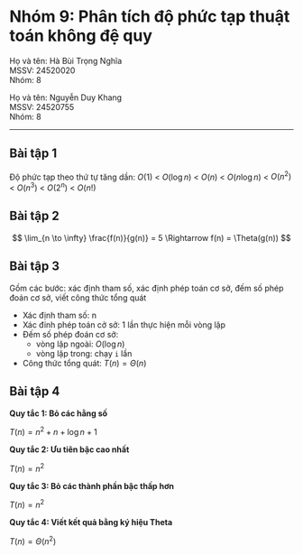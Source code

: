 # Nhóm 9: Phân tích độ phức tạp thuật toán không đệ quy

Họ và tên: Hà Bùi Trọng Nghĩa <br>
MSSV: 24520020<br>
Nhóm: 8 <br>


Họ và tên: Nguyễn Duy Khang <br>
MSSV: 24520755 <br>
Nhóm: 8

---

## Bài tập 1

Độ phức tạp theo thứ tự tăng dần: $O(1)$ < $O(\log n)$ < $O(n)$ < $O(n \log n)$ < $O(n^2)$ < $O(n^3)$ < $O(2^n)$ < $O(n!)$

## Bài tập 2

$$
\lim_{n \to \infty} \frac{f(n)}{g(n)} = 5 \Rightarrow f(n) = \Theta(g(n))
$$

## Bài tập 3

Gồm các bước: xác định tham số, xác định phép toán cơ sở, đếm số phép đoán cơ sở, viết công thức tổng quát

- Xác định tham số: n
- Xác đinh phép toán cở sở: 1 lần thực hiện mỗi vòng lặp
- Đếm số phép đoán cơ sở: 
    - vòng lặp ngoài: $O(\log n)$
    - vòng lặp trong: chạy ``i`` lần
- Công thức tổng quát: $T(n) = \Theta(n)$

## Bài tập 4

**Quy tắc 1: Bỏ các hằng số**

$T(n) = n^2 + n + \log n + 1$

**Quy tắc 2: Ưu tiên bậc cao nhất**

$T(n) = n^2$

**Quy tắc 3: Bỏ các thành phần bậc thấp hơn**

$T(n) = n^2$

**Quy tắc 4: Viết kết quả bằng ký hiệu Theta**

$T(n) = \Theta(n^2)$



